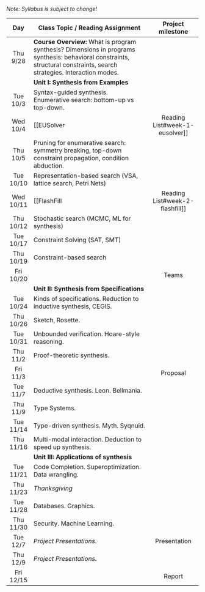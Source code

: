 *Note: Syllabus is subject to change!*

| Day           | Class Topic / Reading Assignment | Project milestone |
|:-------------:| ----- | :-------:|
|Thu<br/> 9/28 |**Course Overview:** What is program synthesis? Dimensions in programs synthesis: behavioral constraints, structural constraints, search strategies. Interaction modes. | |
| |**Unit I: Synthesis from Examples** | |
|Tue<br/> 10/3  |Syntax-guided synthesis. Enumerative search: bottom-up vs top-down. | | 
|Wed<br/> 10/4  |[[EUSolver|Reading List#week-1-eusolver]] | | 
|Thu<br/> 10/5  |Pruning for enumerative search: symmetry breaking, top-down constraint propagation, condition abduction.| |
|Tue<br/> 10/10 |Representation-based search (VSA, lattice search, Petri Nets)| |
|Wed<br/> 10/11  |[[FlashFill|Reading List#week-2-flashfill]] | | 
|Thu<br/> 10/12 |Stochastic search (MCMC, ML for synthesis)| |
|Tue<br/> 10/17 |Constraint Solving (SAT, SMT)| |
|Thu<br/> 10/19 |Constraint-based search| |
|Fri<br/> 10/20 | | Teams |
||**Unit II: Synthesis from Specifications**| |
|Tue<br/> 10/24 |Kinds of specifications. Reduction to inductive synthesis, CEGIS.| |
|Thu<br/> 10/26 |Sketch, Rosette.| |
|Tue<br/> 10/31 |Unbounded verification. Hoare-style reasoning.| |
|Thu<br/> 11/2  |Proof-theoretic synthesis.| |
|Fri<br/> 11/3  | | Proposal |
|Tue<br/> 11/7  |Deductive synthesis. Leon. Bellmania.| |
|Thu<br/> 11/9  |Type Systems.| | |
|Tue<br/> 11/14 |Type-driven synthesis. Myth. Syqnuid.| |
|Thu<br/> 11/16 |Multi-modal interaction. Deduction to speed up synthesis.| |
||**Unit III: Applications of synthesis**| | |
|Tue<br/> 11/21 |Code Completion. Superoptimization. Data wrangling.| |
|Thu<br/> 11/23 |*Thanksgiving*| |
|Tue<br/> 11/28 |Databases. Graphics.| |
|Thu<br/> 11/30 |Security. Machine Learning.| |
|Tue<br/> 12/7  |*Project Presentations*.| Presentation |
|Thu<br/> 12/9  |*Project Presentations*.| |
|Fri<br/> 12/15 | | Report |




